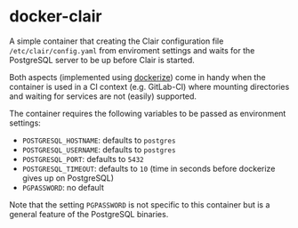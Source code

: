# docker-clair

A simple container that creating the Clair configuration file `/etc/clair/config.yaml` from
enviroment settings and waits for the PostgreSQL server to be up before Clair is started.

Both aspects (implemented using [dockerize](https://github.com/jwilder/dockerize)) come in handy 
when the container is used in a CI context (e.g. GitLab-CI) where
mounting directories and waiting for services are not (easily) supported.

The container requires the following variables to be passed as environment settings:
* `POSTGRESQL_HOSTNAME`: defaults to `postgres`
* `POSTGRESQL_USERNAME`: defaults to `postgres`
* `POSTGRESQL_PORT`: defaults to `5432`
* `POSTGRESQL_TIMEOUT`: defaults to `10` (time in seconds before dockerize gives up on PostgreSQL)
* `PGPASSWORD`: no default

Note that the setting `PGPASSWORD` is not specific to this container but is a general feature of 
the PostgreSQL binaries.
